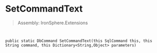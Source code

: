 ﻿

# SetCommandText

> Assembly: IronSphere.Extensions



```


public static DbCommand SetCommandText(this SqlCommand this, this String command, this Dictionary<String,Object> parameters)
```